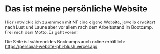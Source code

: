 # Das ist meine persönliche Website

Hier entwickle ich zusammen mit NF eine eigene Website; jeweils erweitert nach Lust und Laune aber vor allem nach dem Arbeitsstand im Bootcamp. Frei nach dem Motto: Es geht voran!

Die Seite ist während des Bootcamps auch online erhältlich: <a href="https://personal-website-phi-blush.vercel.app" target="_blank">https://personal-website-phi-blush.vercel.app</a>
